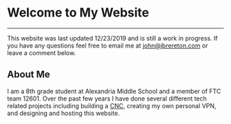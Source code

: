 # Welcome to My Website
---
This website was last updated 12/23/2019 and is still a work in progress.  If you have any questions feel free to email me at [john@jbrereton.com](mailto:john@jbrereton.com) or leave a comment below.

## About Me
I am a 8th grade student at Alexandria Middle School and a member of FTC team 12601.  Over the past few years I have done several different tech related projects including building a [CNC](Projects/CNC.md), creating my own personal VPN, and designing and hosting this website.